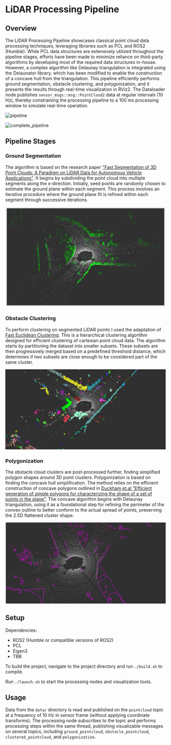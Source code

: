 # LiDAR Processing Pipeline

## Overview
The LiDAR Processing Pipeline showcases classical point cloud data processing techniques, leveraging libraries such as PCL and ROS2 (Humble). While PCL data structures are extensively utilized throughout the pipeline stages, efforts have been made to minimize reliance on third-party algorithms by developing most of the required data structures in-house. However, a complex algorithm like Delaunay triangulation is integrated using the Delaunator library, which has been modified to enable the construction of a concave hull from the triangulation. This pipeline efficiently performs ground segmentation, obstacle clustering, and polygonization, and it presents the results through real-time visualization in RViz2. The Dataloader node publishes `sensor_msgs::msg::PointCloud2` data at regular intervals (10 Hz), thereby constraining the processing pipeline to a 100 ms processing window to simulate real-time operation.

![pipeline](https://github.com/YevgeniyEngineer/LiDAR-Processing/blob/main/images/example_pipeline.gif)

![complete_pipeline](https://github.com/YevgeniyEngineer/LiDAR-Processing/blob/main/images/complete_pipeline.gif)

## Pipeline Stages

### Ground Segmentation

The algorithm is based on the research paper ["Fast Segmentation of 3D Point Clouds: A Paradigm on LiDAR Data for Autonomous Vehicle Applications"](https://www.researchgate.net/publication/318325507_Fast_Segmentation_of_3D_Point_Clouds_A_Paradigm_on_LiDAR_Data_for_Autonomous_Vehicle_Applications). It begins by subdividing the point cloud into multiple segments along the x-direction. Initially, seed points are randomly chosen to estimate the ground plane within each segment. This process involves an iterative procedure where the ground plane fit is refined within each segment through successive iterations. 

![segmentation](https://github.com/YevgeniyEngineer/LiDAR-Processing/blob/main/images/ground_segmentation.png)

### Obstacle Clustering

To perform clustering on segmented LiDAR points I used the adaptation of [Fast Euclidean Clustering](https://arxiv.org/abs/2208.07678). This is a hierarchical clustering algorithm designed for efficient clustering of cartesian point cloud data. The algorithm starts by partitioning the dataset into smaller subsets. These subsets are then progressively merged based on a predefined threshold distance, which determines if two subsets are close enough to be considered part of the same cluster.

![clustering](https://github.com/YevgeniyEngineer/LiDAR-Processing/blob/main/images/euclidean_clustering.png)

### Polygonization

The obstacle cloud clusters are post-processed further, finding simplified polygon shapes around 3D point clusters. Polygonization is based on finding the concave hull simplification. The method relies on the efficient construction of concave polygons outlined in [Duckham et.al "Efficient generation of simple polygons for characterizing the shape of a set of points in the plane"](https://www.sciencedirect.com/science/article/abs/pii/S0031320308001180). The concave algorithm begins with Delaunay triangulation, using it as a foundational step for refining the perimeter of the convex outline to better conform to the actual spread of points, preserving the 2.5D flattened cluster shape.

![polygonization](https://github.com/YevgeniyEngineer/LiDAR-Processing/blob/main/images/concave_polygonization.png)

## Setup

Dependencies:
* ROS2 (Humble or compatible versions of ROS2)
* PCL
* Eigen3 
* TBB

To build the project, navigate to the project directory and run `./build.sh` to compile.

Run `./launch.sh` to start the processing nodes and visualization tools.

## Usage

Data from the `data/` directory is read and published on the `pointcloud` topic at a frequency of 10 Hz in sensor frame (without applying coordinate transforms). The processing node subscribes to the topic and performs processing steps within the same thread, publishing visualizable messages on several topics, including `ground_pointcloud`, `obstacle_pointcloud`, `clustered_pointcloud`, and `polygonization`.
